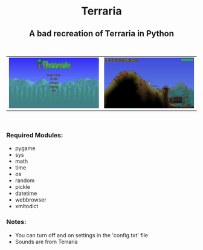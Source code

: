 <h1 align="center">Terraria</h1>
<h2 align="center">A bad recreation of Terraria in Python</h2>
<br />
<table>
	<tr>
		<td>
			<img src="/res/images/readme/menu_screen.png?raw=true" />
		</td>
		<td>
			<img src="/res/images/readme/gameplay.png?raw=true" />
		</td>
	</tr>
</table>
<br />
<h3>Required Modules:</h3>
<ul>
	<li>pygame</li>
	<li>sys</li>
	<li>math</li>
	<li>time</li>
	<li>os</li>
	<li>random</li>
	<li>pickle</li>
	<li>datetime</li>
	<li>webbrowser</li>
	<li>xmltodict</li>
</ul>

<h3>Notes:</h3>
<ul>
	<li>You can turn off and on settings in the 'config.txt' file</li>
	<li>Sounds are from Terraria</li>
</ul>
